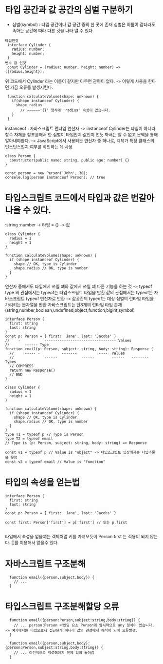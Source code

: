 # 타입 공간과 값 공간의 심벌 구분하기

- 심벌(symbol) : 타입 공간이나 값 공간 중의 한 곳에 존재
  심벌은 이름이 같더라도 속하는 공간에 따라 다른 것을 나타 낼 수 있다.

```
타입인것
 interface Cylinder {
   radius: number;
   height: number;
 }
변수 값 인것
 const Cylinder = (radius: number, height: number) => ({radius,height});
```

위 코드에서 Cylinder 라는 이름이 같지만 아무런 관련이 없다. -> 이렇게 사용을 한다면 가끔 오류를 발생시킨다.

```
 function calculateVolume(shape: unknown) {
   if(shape instanceof Cylinder) {
     shape.radius
       // ~~~~~~'{}' 형식에 'radius' 속성이 없습니다.
   }
 }
```

instanceof : 자바스크립트 런타임 연산자 -> instanceof Cylinder는 타입이 아니라 함수 자체를 참조를해서 한 심벌이 타입인지 값인지 언뜻 봐서는 알 수 없고 문맥을 통해 알아내야한다.
-> JavaScript에서 사용되는 연산자 중 하나로, 객체가 특정 클래스의 인스턴스인지 여부를 확인하는 데 사용

```
class Person {
  constructor(public name: string, public age: number) {}
}

const person = new Person('John', 30);
console.log(person instanceof Person); // true
```

# 타입스크립트 코드에서 타입과 값은 번갈아 나올 수 있다.

:string :number -> 타입
= {} -> 값

```
class Cylinder {
  radius = 1
  height = 1
}

function calculateVolume(shape: unknown) {
  if (shape instanceof Cylinder) {
    shape // OK, type is Cylinder
    shape.radius // OK, type is number
  }
}
```

연산자 중에서도 타입에서 쓰일 떄와 값에서 쓰일 떄 다른 기능을 하는 것 -> typeof
type 의 관점에서는 typeof는 타입스크립트 타입을 반환
값의 관점에서는 typeof는 자바스크립트 typeof 연산자로 반환 -> 값공간의 typeof는 대상 심벌의 런타임 타입을 가리키는 문자열을 반환
자바스크립트는 단8개의 런타임 타입 존재(string,number,boolean,undefined,object,function,bigint,symbol) 

```
interface Person {
  first: string
  last: string
}
const p: Person = { first: 'Jane', last: 'Jacobs' }
//    -           --------------------------------- Values
//       ------ Type
function email(p: Person, subject: string, body: string): Response {
  //     ----- -          -------          ----  Values
  //              ------           ------        ------   -------- Types
  // COMPRESS
  return new Response()
  // END
}

class Cylinder {
  radius = 1
  height = 1
}

function calculateVolume(shape: unknown) {
  if (shape instanceof Cylinder) {
    shape // OK, type is Cylinder
    shape.radius // OK, type is number
  }
}
type T1 = typeof p // Type is Person
type T2 = typeof email
// Type is (p: Person, subject: string, body: string) => Response

const v1 = typeof p // Value is "object" -> 타입스크립트 입장에서는 타입추론을 못함
const v2 = typeof email // Value is "function"
```

# 타입의 속성을 얻는법
```
interface Person {
  first: string
  last: string
}
const p: Person = { first: 'Jane', last: 'Jacobs' }

const first: Person['first'] = p['first'] // 또는 p.first
  
```
타입에서 속성을 얻을떄는 객체처럼 키를 가져오듯이 Person.first 는 적용이 되지 않는다. []를 이용해서 얻을수 있다.


# 자바스크립트 구조분해
```
  function email({person,subject,body}) {
    // ...
  }
```

# 타입스크립트 구조분해할당 오류
```
  function email({person:Person,subject:string,body:string}) {
    // ... person:Person 바인딩 요소 Person에 암시적으로 any 형식이 있습니다. -> 여기에서는 타입으로서 접근된게 아니라 값의 관점에서 해석이 되어 오류발생.
  }

  function email({person,subject,body}:{person:Person,subject:string,body:string}) {
    // ... 이런씩으로 작성해야지 문제 없이 돌아감
  }
```
